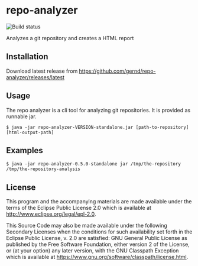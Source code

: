 # repo-analyzer

![Build status](https://travis-ci.com/gernd/repo-analyzer.svg?branch=master)

Analyzes a git repository and creates a HTML report

## Installation

Download latest release from https://github.com/gernd/repo-analyzer/releases/latest

## Usage

The repo analyzer is a cli tool for analyzing git repositories. It is provided as runnable jar.

    $ java -jar repo-analyzer-VERSION-standalone.jar [path-to-repository] [html-output-path]

## Examples

    $ java -jar repo-analyzer-0.5.0-standalone jar /tmp/the-repository /tmp/the-repository-analysis

## License

This program and the accompanying materials are made available under the
terms of the Eclipse Public License 2.0 which is available at
http://www.eclipse.org/legal/epl-2.0.

This Source Code may also be made available under the following Secondary
Licenses when the conditions for such availability set forth in the Eclipse
Public License, v. 2.0 are satisfied: GNU General Public License as published by
the Free Software Foundation, either version 2 of the License, or (at your
option) any later version, with the GNU Classpath Exception which is available
at https://www.gnu.org/software/classpath/license.html.
